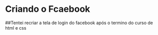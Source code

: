 # Criando o Fcaebook

##Tentei recriar a tela de login do facebook após o termino do curso de html e css